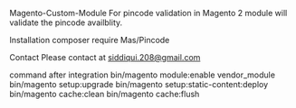 Magento-Custom-Module For pincode validation in Magento 2 module will validate the pincode availblity.

Installation
composer require Mas/Pincode

Contact
Please contact at siddiqui.208@gmail.com

command after integration
bin/magento module:enable vendor_module bin/magento setup:upgrade bin/magento setup:static-content:deploy bin/magento cache:clean bin/magento cache:flush
